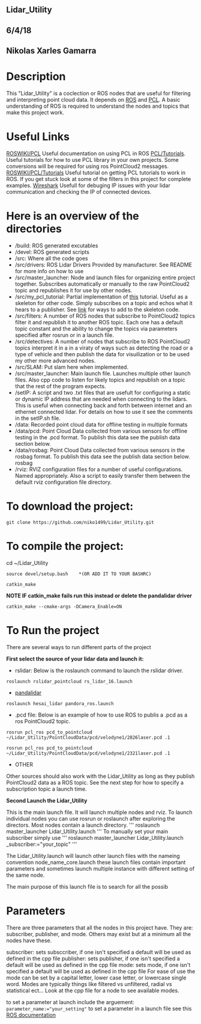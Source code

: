 ## Lidar_Utility
## 6/4/18
## Nikolas Xarles Gamarra

# Description 
This "Lidar_Utility" is a coclection or ROS nodes that are useful for filtering and interpreting point cloud data. It depends on [ROS](http://wiki.ros.org/) and [PCL](http://pointclouds.org/documentation/). A basic understanding of ROS is required to understand the nodes and topics that make this project work. 

# Useful Links
[ROSWIKI/PCL](wiki.ros.org/pcl_ros#pcd_to_pointcloud) Useful documentation on using PCL in ROS
[PCL/Tutorials](http://pointclouds.org/documentation/tutorials/). Useful tutorials for how to use PCL library in your own projects. Some conversions will be required for using ros PointCloud2 messages. 
[ROSWIKI/PCL/Tutorials](http://wiki.ros.org/pcl/Tutorials) Useful tutorial on getting PCL tutorials to work in ROS. If you get stuck look at some of the filters in this project for complete examples. 
[Wireshark](https://www.wireshark.org/) Usefull for debuging IP issues with your lidar communication and checking the IP of connected devices. 
# Here is an overview of the directories
- /build: 
ROS generated excutables
- /devel: 
ROS generated scripts
- /src: 
Where all the code goes
- 	/src/drivers: 
ROS Lidar Drivers Provided by manufacturer. See README for more info on how to use
- 	/src/master_launcher: 
Node and launch files for organizing entire project together. Subscribes automatically or manually to the raw PointCloud2 topic and republishes it for use by other nodes. 
-	/src/my_pcl_tutorial: 
Partial implementation of [this](http://wiki.ros.org/pcl/Tutorials) tutorial. Useful as a skeleton for other code. Simply subscribes on a topic and echos what it hears to a publisher. See [link](http://www.pointclouds.org/documentation/tutorials/) for ways to add to the skeleton code.
-	/src/filters: 
A number of ROS nodes that subscribe to PointCloud2 topics filter it and republish it to another ROS topic. Each one has a default topic constant and the ability to change the topics via parameters specified after rosrun or in a launch file.
-	/src/detectives: 
A number of nodes that subscribe to ROS PointCloud2 topics interpret it in a in a viraty of ways such as detecting the road or a type of vehicle and then publish the data for visuilization or to be used my other more advanced nodes.
-	/src/SLAM: 
Put slam here when implemented.
-	/src/master_launcher: 
Main launch file. Launches multiple other launch files. Also cpp code to listen for likely topics and republish on a topic that the rest of the program expects. 
- /setIP: 
A script and two .txt files that are usefult for configuring a static or dynamic IP address that are needed when connecting to the lidars. This is useful when connecting back and forth between internet and an ethernet connected lidar. For details on how to use it see the comments in the setIP.sh file.
- /data:
Recorded point cloud data for offline testing in multiple formats
- /data/pcd:
Point Cloud Data collected from various sensors for offline testing in the .pcd format. To publish this data see the publish data section below.
- /data/rosbag:
Point Cloud Data collected from various sensors in the rosbag format. To publish this data see the publish data section below. 
rosbag
- /rviz: 
RVIZ configuration files for a number of useful configurations. Named appropriately. Also a script to easily transfer them between the default rviz configuration file directory.


# To download the project:
```
git clone https://github.com/niko1499/Lidar_Utility.git
```
# To compile the project:
cd ~/Lidar_Utility
```
source devel/setup.bash	   *(OR ADD IT TO YOUR BASHRC)
```

```
catkin_make
```

**NOTE IF catkin_make fails run this instead or delete the pandalidar driver**
```
catkin_make --cmake-args -DCamera_Enable=ON
```

# To Run the project
There are several ways to run different parts of the project


**First select the source of your lidar data and launch it:**

- rslidar: Below is the roslaunch command to launch the rslidar driver.
```
roslaunch rslidar_pointcloud rs_lidar_16.launch
```
- [pandalidar](https://github.com/HesaiTechnology/HesaiLidar-ros)
```
roslaunch hesai_lidar pandora_ros.launch
```
- .pcd file: Below is an example of how to use ROS to publis a .pcd as a ros PointCloud2 topic.

```
rosrun pcl_ros pcd_to_pointcloud ~/Lidar_Utility/PointCloudData/pcd/velodyne1/2826laser.pcd .1
```
```
rosrun pcl_ros pcd_to_pointcloud ~/Lidar_Utility/PointCloudData/pcd/velodyne1/2321laser.pcd .1
```

- OTHER

Other sources should also work with the Lidar_Utility as long as they publish PointCloud2
data as a ROS topic. See the next step for how to specify a subscription topic a launch time. 

**Second Launch the Lidar_Utility**	

This is the main launch file. It will launch multiple nodes and rviz. To launch individual nodes you can use rosrun or roslaunch after exploring the directors. Most nodes contain a launch directory.
'''
roslaunch master_launcher Lidar_Utility.launch
'''
To manually set your main subscriber simply use
'''
roslaunch master_launcher Lidar_Utility.launch _subscriber:="your_topic"
'''

The Lidar_Utility.launch will launch other launch files with the nameing convention node_name_core.launch these launch files contain important parameters and sometimes launch multiple instance with different setting of the same node. 

The main purpose of this launch file is to search for all the possib
# Parameters
There are three parameters that all the nodes in this project have. They are: subscriber, publisher, and mode. Others may exist but at a minimum all the nodes have these.

subscriber: sets subsccriber, if one isn't specified a default will be used as defined in the cpp file
publisher: sets publisher, if one isn't specified a default will be used as defined in the cpp file
mode: sets mode, if one isn't specified a default will be used as defined in the cpp file
For ease of use the mode can be set by a capital letter, lower case letter, or lowercase single word.
Modes are typically things like filtered vs unfiltered, radial vs statistical ect... Look at the cpp file for a node to see available modes. 

to set a parameter at launch include the arguement: ```parameter_name:="your_setting"```
to set a parameter in a launch file see this [ROS documentation]()






